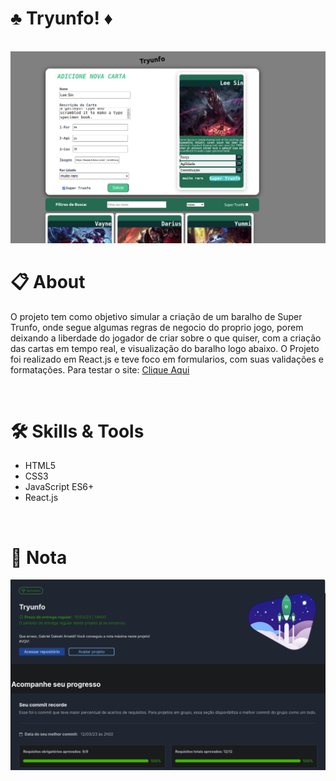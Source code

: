 # :clubs: Tryunfo! :diamonds:

<br>

 <img width="700" alt="Imagem pagina wallet" src="./images/game.png">

<br>

# :clipboard: About
O projeto tem como objetivo simular a criação de um baralho de Super Trunfo, onde segue algumas regras de negocio do proprio jogo, porem deixando a liberdade do jogador de criar sobre o que quiser, com a criação das cartas em tempo real, e visualização do baralho logo abaixo. O Projeto foi realizado em React.js e teve foco em formularios, com suas validações e formatações.
Para testar o site: <a href='gabgaleski-tryunfo.netlify.app'>Clique Aqui<a/>


<br>

# :hammer_and_wrench: Skills & Tools

- HTML5
- CSS3
- JavaScript ES6+
- React.js

<br>

# :scroll: Nota

 <img width="700" alt="Imagem pagina wallet" src="./images/nota.png">
 
